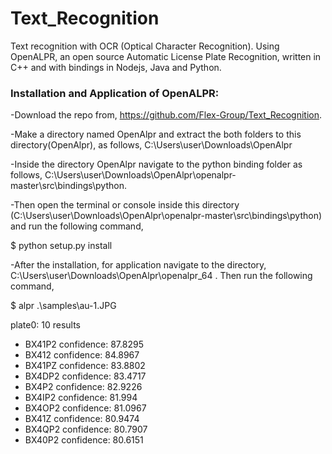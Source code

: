 # Text_Recognition
Text recognition with OCR (Optical Character Recognition). Using OpenALPR, an open source Automatic License Plate Recognition, written in C++ and with bindings in Nodejs, Java and Python.

### Installation and Application of OpenALPR:

-Download the repo from, https://github.com/Flex-Group/Text_Recognition.

-Make a directory named OpenAlpr and extract the both folders to this directory(OpenAlpr), as follows, C:\Users\user\Downloads\OpenAlpr

-Inside the directory OpenAlpr navigate to the python binding folder as follows, C:\Users\user\Downloads\OpenAlpr\openalpr-master\src\bindings\python. 

-Then open the terminal or console inside this directory (C:\Users\user\Downloads\OpenAlpr\openalpr-master\src\bindings\python) and run the following command, 

$ python setup.py install

-After the installation, for application navigate to the directory, C:\Users\user\Downloads\OpenAlpr\openalpr_64 . Then run the following command,

$ alpr .\samples\au-1.JPG

plate0: 10 results
- BX41P2     confidence: 87.8295
- BX412      confidence: 84.8967
- BX41PZ     confidence: 83.8802
- BX4DP2     confidence: 83.4717
- BX4P2      confidence: 82.9226
- BX4IP2     confidence: 81.994
- BX4OP2     confidence: 81.0967
- BX41Z      confidence: 80.9474
- BX4QP2     confidence: 80.7907
- BX40P2     confidence: 80.6151
